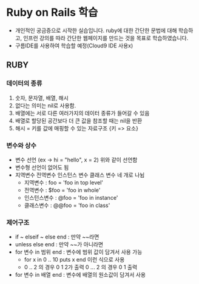 # Ruby on Rails 학습
- 개인적인 궁금증으로 시작한 실습입니다. ruby에 대한 간단한 문법에 대해 학습하고, 인프런 강의를 따라 간단한 웹페이지를 만드는 것을 목표로 학습하였습니다.
- 구름IDE를 사용하여 학습할 예정(Cloud9 IDE 사용x)

## RUBY
### 데이터의 종류
1. 숫자, 문자열, 배열, 해시
2. 없다는 의미는 nil로 사용함.
3. 배열에는 서로 다른 여러가지의 데이터 종류가 들어갈 수 있음
4. 배열로 할당된 공간보다 더 큰 값을 참조할 때는 nil을 반환
5. 해시 = 키를 값에 매핑할 수 있는 자료구조 {키 => 요소}

### 변수와 상수
- 변수 선언 (ex -> hi = "hello", x = 2) 위와 같이 선언함
- 변수형 선언이 없어도 됨
- 지역변수 전역변수 인스턴스 변수 클래스 변수 네 개로 나뉨
	- 지역변수 : foo = 'foo in top level'
	- 전역변수 : $foo = 'foo in whole'
	- 인스턴스변수 : @foo = 'foo in instance'
	- 클래스변수 : @@foo = 'foo in class'

### 제어구조
- if ~ elseif ~ else end : 만약 ~~라면
- unless else end : 만약 ~~가 아니라면
- for 변수 in 범위 end : 변수에 범위 값이 담겨서 사용 가능
	- for x in 0 .. 10 puts x end 이런 식으로 사용
	- 0 .. 2 의 경우 0 1 2가 출력 0 ... 2 의 경우 0 1 출력
- for 변수 in 배열 end : 변수에 배열의 원소값이 담겨서 사용